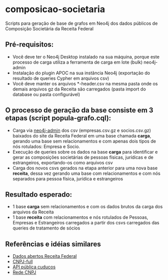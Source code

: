 # composicao-societaria
Scripts para geração de base de grafos em Neo4j dos dados públicos de Composição Societária da Receita Federal

## Pré-requisitos:
- Você deve ter o Neo4j Desktop instalado na sua máquina, porque este processo de carga utiliza a ferramenta de carga em lote (bulk) neo4j-admin
- Instalação do plugin APOC na sua instância Neo4j (exportação do resultado de queries Cypher em arquivos csv)
- Você deve manter os arquivos *-header.csv na mesma pasta onde os demais arquivos gz da Receita são carregados (pasta import do database ou pasta configurável)

## O processo de geração da base consiste em 3 etapas (script popula-grafo.cql):
- Carga via <u>neo4j-admin</u> dos csv (empresas.csv.gz e socios.csv.gz) baixados do site da Receita Federal em uma base chamada **carga**, gerando uma base sem relacionamentos e com apenas dois tipos de nós rotulados: Empresa e Socio.
- Execução de queries sobre os dados na base **carga** para identificar e gerar as composições societárias de pessoas físicas, jurídicas e de estrangeiros, exportando-os como arquivos csv
- Carga dos novos csvs gerados na etapa anterior para uma nova base **receita**, dessa vez gerando uma base com relacionamentos e com nós separados para pessoa física, jurídica e estrangeiros

## Resultado esperado:
- 1 base **carga** sem relacionamentos e com os dados brutos da carga dos arquivos da Receita
- 1 base **receita** com relacionamentos e nós rotulados de Pessoas, Empresas e Estrangeiros carregados a partir dos csvs carregados das queries de tratamento de sócios

## Referências e idéias similares
- [Dados abertos Receita Federal](https://www.gov.br/receitafederal/pt-br/assuntos/orientacao-tributaria/cadastros/consultas/dados-publicos-cnpj)
- [CNPJ-full](https://github.com/fabioserpa/CNPJ-full)
- [API pública cuducos](https://github.com/cuducos/minha-receita)
- [Rede CNPJ](https://github.com/rictom/rede-cnpj)
